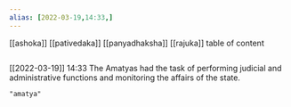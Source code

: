 ```yaml
---
alias: [2022-03-19,14:33,]
---
```

[[ashoka]] [[pativedaka]] [[panyadhaksha]] [[rajuka]]
table of content
```toc
```

[[2022-03-19]] 14:33
The Amatyas had the task of performing judicial and administrative functions and monitoring the affairs of the state.
```query
"amatya"
```